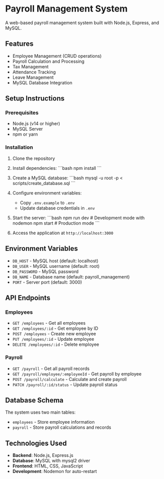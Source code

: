 # Payroll Management System

A web-based payroll management system built with Node.js, Express, and MySQL.

## Features

- Employee Management (CRUD operations)
- Payroll Calculation and Processing
- Tax Management
- Attendance Tracking
- Leave Management
- MySQL Database Integration

## Setup Instructions

### Prerequisites

- Node.js (v14 or higher)
- MySQL Server
- npm or yarn

### Installation

1. Clone the repository
2. Install dependencies:
   \`\`\`bash
   npm install
   \`\`\`

3. Create a MySQL database:
   \`\`\`bash
   mysql -u root -p < scripts/create_database.sql
   \`\`\`

4. Configure environment variables:
   - Copy `.env.example` to `.env`
   - Update database credentials in `.env`

5. Start the server:
   \`\`\`bash
   npm run dev  # Development mode with nodemon
   npm start    # Production mode
   \`\`\`

6. Access the application at `http://localhost:3000`

## Environment Variables

- `DB_HOST` - MySQL host (default: localhost)
- `DB_USER` - MySQL username (default: root)
- `DB_PASSWORD` - MySQL password
- `DB_NAME` - Database name (default: payroll_management)
- `PORT` - Server port (default: 3000)

## API Endpoints

### Employees
- `GET /employees` - Get all employees
- `GET /employees/:id` - Get employee by ID
- `POST /employees` - Create new employee
- `PUT /employees/:id` - Update employee
- `DELETE /employees/:id` - Delete employee

### Payroll
- `GET /payroll` - Get all payroll records
- `GET /payroll/employee/:employeeId` - Get payroll by employee
- `POST /payroll/calculate` - Calculate and create payroll
- `PATCH /payroll/:id/status` - Update payroll status

## Database Schema

The system uses two main tables:
- `employees` - Store employee information
- `payroll` - Store payroll calculations and records

## Technologies Used

- **Backend**: Node.js, Express.js
- **Database**: MySQL with mysql2 driver
- **Frontend**: HTML, CSS, JavaScript
- **Development**: Nodemon for auto-restart
